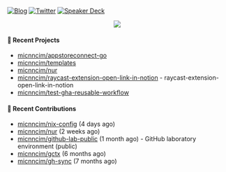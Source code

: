 [![Blog](https://img.shields.io/badge/Blog-0?style=flat-square&logo=gatsby&color=181717&logoColor=white)](https://micnncim.com)
[![Twitter](https://img.shields.io/badge/Twitter-0?style=flat-square&logo=twitter&color=1DA1F2&logoColor=white)](https://twitter.com/micnncim)
[![Speaker Deck](https://img.shields.io/badge/Speaker_Deck-0?style=flat-square&logo=speaker-deck&color=009287&logoColor=white)](https://speakerdeck.com/micnncim)

<p align="center">
<img src="https://github-readme-stats.vercel.app/api?username=micnncim&show_icons=true&count_private=true" />
</p>

#### 🍎 Recent Projects

- [micnncim/appstoreconnect-go](https://github.com/micnncim/appstoreconnect-go)
- [micnncim/templates](https://github.com/micnncim/templates)
- [micnncim/nur](https://github.com/micnncim/nur)
- [micnncim/raycast-extension-open-link-in-notion](https://github.com/micnncim/raycast-extension-open-link-in-notion) - raycast-extension-open-link-in-notion
- [micnncim/test-gha-reusable-workflow](https://github.com/micnncim/test-gha-reusable-workflow)

#### 🌱 Recent Contributions

- [micnncim/nix-config](https://github.com/micnncim/nix-config) (4 days ago)
- [micnncim/nur](https://github.com/micnncim/nur) (2 weeks ago)
- [micnncim/github-lab-public](https://github.com/micnncim/github-lab-public) (1 month ago) - GitHub laboratory environment (public)
- [micnncim/gctx](https://github.com/micnncim/gctx) (6 months ago)
- [micnncim/gh-sync](https://github.com/micnncim/gh-sync) (7 months ago)
